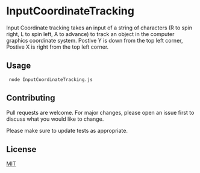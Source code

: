 # InputCoordinateTracking

Input Coordinate tracking takes an input of a string of characters (R to spin right, L to spin left, A to advance) to track an object in the computer graphics coordinate system. Postive Y is down from the top left corner, Postive X is right from the top left corner. 

## Usage

``` node InputCoordinateTracking.js```

## Contributing
Pull requests are welcome. For major changes, please open an issue first to discuss what you would like to change.

Please make sure to update tests as appropriate.

## License
[MIT](https://choosealicense.com/licenses/mit/)
